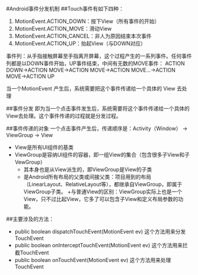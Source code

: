 #Android事件分发机制
##Touch事件有如下四种：
1. MotionEvent.ACTION_DOWN：按下View（所有事件的开始）
2. MotionEvent.ACTION_MOVE：滑动View
3. MotionEvent.ACTION_CANCEL：非人为原因结束本次事件
4. MotionEvent.ACTION_UP：抬起View（与DOWN对应）

事件列：从手指接触屏幕至手指离开屏幕，这个过程产生的一系列事件。任何事件列都是以DOWN事件开始，UP事件结束，中间有无数的MOVE事件：
ACTION DOWN->ACTION MOVE->ACTION MOVE->ACTION MOVE...->ACTION MOVE->ACTION UP

当一个MotionEvent 产生后，系统需要把这个事件传递给一个具体的 View 去处理

##事件分发
即为当一个点击事件发生后，系统需要将这个事件传递给一个具体的View去处理。这个事件传递的过程就是分发过程。

##事件传递的对象
一个点击事件产生后，传递顺序是：Activity（Window） -> ViewGroup -> View
+ View是所有UI组件的基类
+ ViewGroup是容纳UI组件的容器，即一组View的集合（包含很多子View和子VewGroup）
    + 其本身也是从View派生的，即ViewGroup是View的子类
    + 是Android所有布局的父类或间接父类：项目用到的布局（LinearLayout、RelativeLayout等），都继承自ViewGroup，即属于ViewGroup子类。
    +与普通View的区别：ViewGroup实际上也是一个View，只不过比起View，它多了可以包含子View和定义布局参数的功能。
    
##主要涉及的方法：

+ public boolean dispatchTouchEvent(MotionEvent ev)  		这个方法用来分发TouchEvent
+ public boolean onInterceptTouchEvent(MotionEvent ev)	这个方法用来拦截TouchEvent
+ public boolean onTouchEvent(MotionEvent ev)			这个方法用来处理TouchEvent





 
